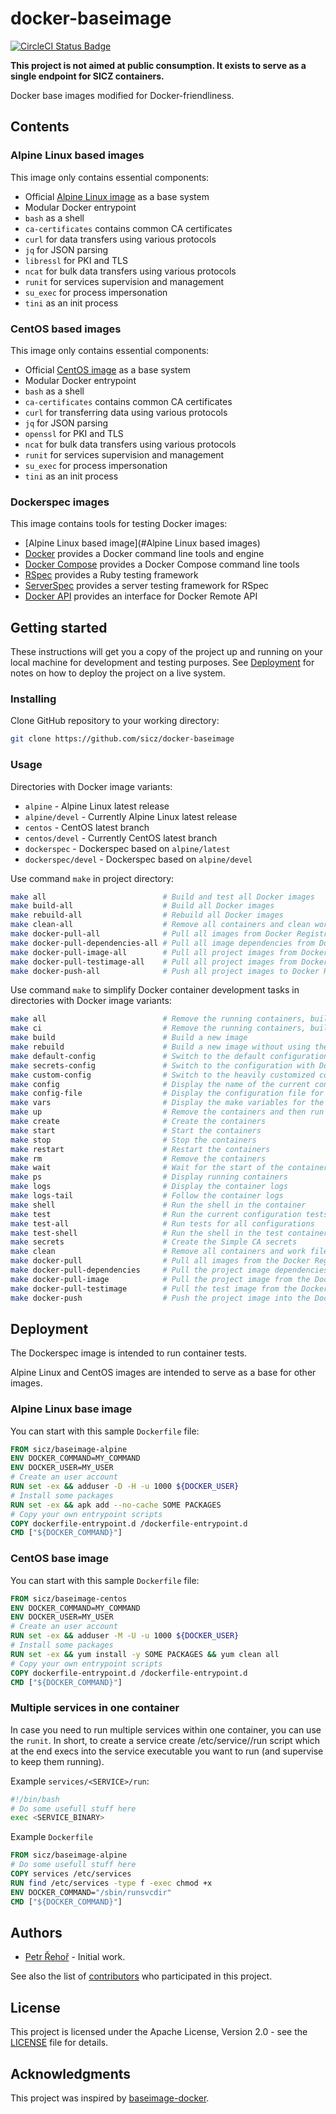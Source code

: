 # docker-baseimage

[![CircleCI Status Badge](https://circleci.com/gh/sicz/docker-baseimage.svg?style=shield&circle-token=TODO)](https://circleci.com/gh/sicz/docker-baseimage)

**This project is not aimed at public consumption.
It exists to serve as a single endpoint for SICZ containers.**

Docker base images modified for Docker-friendliness.

## Contents

### Alpine Linux based images

This image only contains essential components:
* Official [Alpine Linux image](https://store.docker.com/images/alpine) as a base system
* Modular Docker entrypoint
* `bash` as a shell
* `ca-certificates` contains common CA certificates
* `curl` for data transfers using various protocols
* `jq` for JSON parsing
* `libressl` for PKI and TLS
* `ncat` for bulk data transfers using various protocols
* `runit` for services supervision and management
* `su_exec` for process impersonation
* `tini` as an init process

### CentOS based images

This image only contains essential components:
* Official [CentOS image](https://store.docker.com/images/centos) as a base system
* Modular Docker entrypoint
* `bash` as a shell
* `ca-certificates` contains common CA certificates
* `curl` for transferring data using various protocols
* `jq` for JSON parsing
* `openssl` for PKI and TLS
* `ncat` for bulk data transfers using various protocols
* `runit` for services supervision and management
* `su_exec` for process impersonation
* `tini` as an init process

### Dockerspec images

This image contains tools for testing Docker images:
* [Alpine Linux based image](#Alpine Linux based images)
* [Docker](https://docs.docker.com/engine/) provides a Docker command line tools and engine
* [Docker Compose](https://docs.docker.com/compose/) provides a Docker Compose command line tools
* [RSpec](http://rspec.info) provides a Ruby testing framework
* [ServerSpec](http://serverspec.org) provides a server testing framework for RSpec
* [Docker API](https://github.com/swipely/docker-api) provides an interface for Docker Remote API
<!--
* [Dockerspec](https://github.com/zuazo/dockerspec) provides Docker plugin for ServerSpec
-->
## Getting started

These instructions will get you a copy of the project up and running on your
local machine for development and testing purposes. See [Deployment](#deployment)
for notes on how to deploy the project on a live system.

### Installing

Clone GitHub repository to your working directory:
```bash
git clone https://github.com/sicz/docker-baseimage
```

### Usage

Directories with Docker image variants:
* `alpine` - Alpine Linux latest release
* `alpine/devel` - Currently Alpine Linux latest release
* `centos` - CentOS latest branch
* `centos/devel` - Currently CentOS latest branch
* `dockerspec` - Dockerspec based on `alpine/latest`
* `dockerspec/devel` - Dockerspec based on `alpine/devel`

Use command `make` in project directory:
```bash
make all                          # Build and test all Docker images
make build-all                    # Build all Docker images
make rebuild-all                  # Rebuild all Docker images
make clean-all                    # Remove all containers and clean work files
make docker-pull-all              # Pull all images from Docker Registry
make docker-pull-dependencies-all # Pull all image dependencies from Docker Registry
make docker-pull-image-all        # Pull all project images from Docker Registry
make docker-pull-testimage-all    # Pull all project images from Docker Registry
make docker-push-all              # Push all project images to Docker Registry
```

Use command `make` to simplify Docker container development tasks in
directories with Docker image variants:
```bash
make all                          # Remove the running containers, build a new image and run the current configuration tests
make ci                           # Remove the running containers, build a new image and run the tests with all configurations
make build                        # Build a new image
make rebuild                      # Build a new image without using the Docker layer caching
make default-config               # Switch to the default configuration
make secrets-config               # Switch to the configuration with Docker Swarm like secrets
make custom-config                # Switch to the heavily customized configuration
make config                       # Display the name of the current configuration
make config-file                  # Display the configuration file for the current configuration
make vars                         # Display the make variables for the current configuration
make up                           # Remove the containers and then run them fresh
make create                       # Create the containers
make start                        # Start the containers
make stop                         # Stop the containers
make restart                      # Restart the containers
make rm                           # Remove the containers
make wait                         # Wait for the start of the containers
make ps                           # Display running containers
make logs                         # Display the container logs
make logs-tail                    # Follow the container logs
make shell                        # Run the shell in the container
make test                         # Run the current configuration tests
make test-all                     # Run tests for all configurations
make test-shell                   # Run the shell in the test container
make secrets                      # Create the Simple CA secrets
make clean                        # Remove all containers and work files
make docker-pull                  # Pull all images from the Docker Registry
make docker-pull-dependencies     # Pull the project image dependencies from the Docker Registry
make docker-pull-image            # Pull the project image from the Docker Registry
make docker-pull-testimage        # Pull the test image from the Docker Registry
make docker-push                  # Push the project image into the Docker Registry
```

## Deployment

The Dockerspec image is intended to run container tests.

Alpine Linux and CentOS images are intended to serve as a base for other images.

### Alpine Linux base image

You can start with this sample `Dockerfile` file:
```Dockerfile
FROM sicz/baseimage-alpine
ENV DOCKER_COMMAND=MY_COMMAND
ENV DOCKER_USER=MY_USER
# Create an user account
RUN set -ex && adduser -D -H -u 1000 ${DOCKER_USER}
# Install some packages
RUN set -ex && apk add --no-cache SOME PACKAGES
# Copy your own entrypoint scripts
COPY dockerfile-entrypoint.d /dockerfile-entrypoint.d
CMD ["${DOCKER_COMMAND}"]
```

### CentOS base image

You can start with this sample `Dockerfile` file:
```Dockerfile
FROM sicz/baseimage-centos
ENV DOCKER_COMMAND=MY_COMMAND
ENV DOCKER_USER=MY_USER
# Create an user account
RUN set -ex && adduser -M -U -u 1000 ${DOCKER_USER}
# Install some packages
RUN set -ex && yum install -y SOME PACKAGES && yum clean all
# Copy your own entrypoint scripts
COPY dockerfile-entrypoint.d /dockerfile-entrypoint.d
CMD ["${DOCKER_COMMAND}"]
```

### Multiple services in one container

In case you need to run multiple services within one container, you can use the
`runit`. In short, to create a service create /etc/service/<SERVICE>/run script
which at the end execs into the service executable you want to run (and supervise
to keep them running).

Example `services/<SERVICE>/run`:
```bash
#!/bin/bash
# Do some usefull stuff here
exec <SERVICE_BINARY>
```

Example `Dockerfile`
```Dockerfile
FROM sicz/baseimage-alpine
# Do some usefull stuff here
COPY services /etc/services
RUN find /etc/services -type f -exec chmod +x
ENV DOCKER_COMMAND="/sbin/runsvcdir"
CMD ["${DOCKER_COMMAND}"]
```

## Authors

* [Petr Řehoř](https://github.com/prehor) - Initial work.

See also the list of
[contributors](https://github.com/sicz/docker-baseimage-alpine/contributors)
who participated in this project.

## License

This project is licensed under the Apache License, Version 2.0 - see the
[LICENSE](LICENSE) file for details.

## Acknowledgments

This project was inspired by
[baseimage-docker](https://hub.docker.com/r/phusion/baseimage/).
